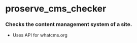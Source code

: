 # proserve_cms_checker

### Checks the content management system of a site. 

* Uses API for whatcms.org
